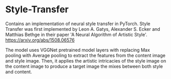 # Style-Transfer
Contains an implementation of neural style transfer in PyTorch. Style Transfer was first implemented by Leon A. Gatys, Alexander S. Ecker and Matthias Bethge in their paper 'A Neural Algorithm of Artistic Style'. https://arxiv.org/abs/1508.06576

The model uses VGGNet pretrained model layers with replacing Max pooling with Average pooling to extract the features from the content image and style image. Then, it applies the artistic intricacies of the style image on the content image to produce a target image the mixes between both style and content.
